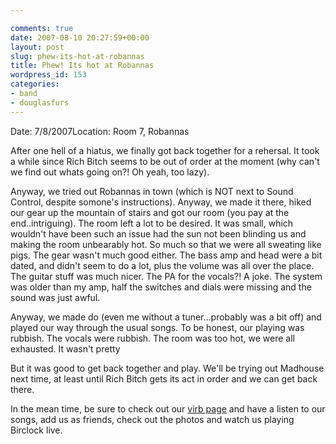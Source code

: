 ```yaml
---

comments: true
date: 2007-08-10 20:27:59+00:00
layout: post
slug: phew-its-hot-at-robannas
title: Phew! Its hot at Robannas
wordpress_id: 153
categories:
- band
- douglasfurs
---
```


Date: 7/8/2007Location:  Room 7, Robannas




After one hell of a hiatus, we finally got back together for a rehersal. It took a while since Rich Bitch seems to be out of order at the moment (why can't we find out whats going on?! Oh yeah, too lazy).




Anyway, we tried out Robannas in town (which is NOT next to Sound Control, despite somone's instructions). Anyway, we made it there, hiked our gear up the mountain of stairs and got our room (you pay at the end..intriguing). The room left a lot to be desired. It was small, which wouldn't have been such an issue had the sun not been blinding us and making the room unbearably hot. So much so that we were all sweating like pigs. The gear wasn't much good either. The bass amp and head were a bit dated, and didn't seem to do a lot, plus the volume was all over the place. The guitar stuff was much nicer. The PA for the vocals?! A joke. The system was older than my amp, half the switches and dials were missing and the sound was just awful.




Anyway, we made do (even me without a tuner...probably was a bit off) and played our way through the usual songs. To be honest, our playing was rubbish. The vocals were rubbish. The room was too hot, we were all exhausted. It wasn't pretty




But it was good to get back together and play. We'll be trying out Madhouse next time, at least until Rich Bitch gets its act in order and we can get back there.




In the mean time, be sure to check out our [virb page](http://virb.com/douglasfurs) and have a listen to our songs, add us as friends, check out the photos and watch us playing Birclock live.
